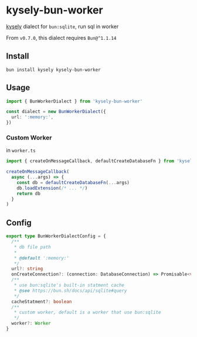 # kysely-bun-worker

[kysely](https://github.com/kysely-org/kysely) dialect for `bun:sqlite`, run sql in worker

From `v0.7.0`, this dialect requires `Bun@^1.1.14`

## Install

```shell
bun install kysely kysely-bun-worker
```

## Usage

```ts
import { BunWorkerDialect } from 'kysely-bun-worker'

const dialect = new BunWorkerDialect({
  url: ':memory:',
})
```

### Custom Worker

in `worker.ts`

```ts
import { createOnMessageCallback, defaultCreateDatabaseFn } from 'kysely-bun-worker'

createOnMessageCallback(
  async (...args) => {
    const db = defaultCreateDatabaseFn(...args)
    db.loadExtension(/* ... */)
    return db
  }
)
```

## Config

```ts
export type BunWorkerDialectConfig = {
  /**
   * db file path
   *
   * @default ':memory:'
   */
  url?: string
  onCreateConnection?: (connection: DatabaseConnection) => Promisable<void>
  /**
   * use bun:sqlite's built-in statment cache
   * @see https://bun.sh/docs/api/sqlite#query
   */
  cacheStatment?: boolean
  /**
   * custom worker, default is a worker that use bun:sqlite
   */
  worker?: Worker
}
```
